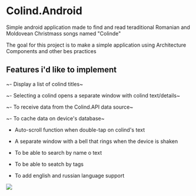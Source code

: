 # Colind.Android
Simple android application made to find and read teraditional Romanian and Moldovean Christmass songs named "Colinde"

The goal for this project is to make a simple application using Architecture Components and other bes practices

## Features i'd like to implement

~- Display a list of colind titles~

~- Selecting a colind opens a separate window with colind text/details~

~- To receive data from the Colind.API data source~

~- To cache data on device's database~

- Auto-scroll function when double-tap on colind's text

- A separate window with a bell that rings when the device is shaken 

- To be able to search by name o text

- To be able to seatch by tags

- To add english and russian language support

![](https://github.com/valeriu33/Colind.Android/blob/master/progress_animation.gif)
